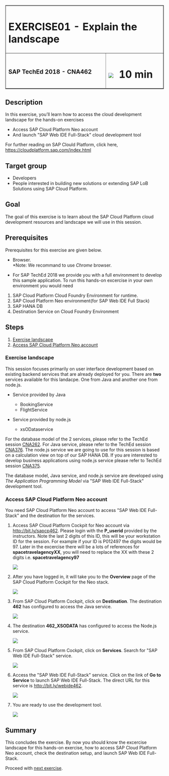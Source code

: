 <table width=100% border=>
<tr><td colspan=2><h1>EXERCISE01 - Explain the landscape</h1></td></tr>
<tr><td><h3>SAP TechEd 2018 - CNA462</h3></td><td><h1><img src="images/clock.png"> &nbsp;10 min</h1></td></tr>
</table>


## Description
In this exercise, you’ll learn how to access the cloud development landscape for the hands-on exercises

* Access SAP Cloud Platform Neo account
* And launch "SAP Web IDE Full-Stack" cloud development tool

For further reading on SAP Clould Platform, click here,
<https://cloudplatform.sap.com/index.html>


## Target group

* Developers
* People interested in building new solutions or extending SAP LoB Solutions using SAP Cloud Platform.


## Goal

The goal of this exercise is to learn about the SAP Cloud Platform cloud development resources and landscape we will use in this session.


## Prerequisites
  
Prerequisites for this exercise are given below.

* Browser.  
*Note: We recommand to use *Chrome* browser.

* For SAP TechEd 2018 we provide you with a full environment to develop this sample application. To run this hands-on excercise in your own environment you would need

1. SAP Cloud Platform Cloud Foundry Environment for runtime. 
1. SAP Cloud Platform Neo environment(for SAP Web IDE Full Stack)
1. SAP HANA DB
1. Destination Service on Cloud Foundry Environment

## Steps

1. [Exercise landscape](#exercise-landscape)
1. [Access SAP Cloud Platform Neo account](#access-neo)


### <a name="exercise-landscape"></a> Exercise landscape
This session focuses primarily on user interface development based on existing backend services that are already deployed for you. There are **two** services available for this landacpe. One from Java and another one from node.js.

* Service provided by Java
	- BookingService
	- FlightService
	
* Service provided by node.js
	- xsODataservice 

For the database model of the 2 services, please refer to the TechEd session [CNA262](https://github.com/SAP/cloud-sample-spaceflight-hana).
For Java service, please refer to the TechEd session [CNA376](https://github.com/SAP/cloud-sample-spaceflight-java).
The node.js service we are going to use for this session is based on a calculation view on top of our SAP HANA DB. If you are interested to develop business applications using node.js service please refer to TechEd session [CNA375](https://github.com/SAP/cloud-sample-spaceflight-node).

The database model, Java service, and node.js service are developed using *The Application Programming Model* via "SAP Web IDE Full-Stack" development tool.

### <a name="access-neo"></a>Access SAP Cloud Platform Neo account
You need SAP Cloud Platform Neo account to access "SAP Web IDE Full-Stack" and the destination for the services.

1.	Access SAP Cloud Platform Cockpit for Neo account via <http://bit.ly/sapcp462>. Please login with the **P_userid** provided by the instructors. Note the last 2 digits of this ID, this will be your workstation ID for the session. For example if your ID is P012497 the digits would be 97. Later in the excercise there will be a lots of references for **spacetravelagencyXX**, you will need to replace the XX with these 2 digits i.e. **spacetravelagency97** 

	![](images/1.png) 

1. After you have logged in, it will take you to the **Overview** page of the SAP Cloud Platform Cockpit for the Neo stack.

	![](images/2.png)


1.	From SAP Cloud Platform Cockpit, click on **Destination**. The destination **462** has configured to access the Java service.

	![](images/6.png)  

1.	The destination **462_XSODATA** has configured to access the Node.js service.

	![](images/6-1.png)
	
1.	From SAP Cloud Platform Cockpit, click on **Services**. Search for "SAP Web IDE Full-Stack" service.

	![](images/3.png)

1.	Access the "SAP Web IDE Full-Stack" service.  Click on the link of **Go to Service** to launch SAP Web IDE Full-Stack. The direct URL for this service is <http://bit.ly/webide462>.
   
	![](images/4.png)
	
1.	You are ready to use the development tool.

	![](images/5.png) 


## Summary
This concludes the exercise. By now you should know the excercise landscape for this hands-on exercise, how to access SAP Cloud Platform Neo account, check the destination setup, and launch SAP Web IDE Full-Stack.

Proceed with [next exercise](/./Exercise02/Exercise02.md).
